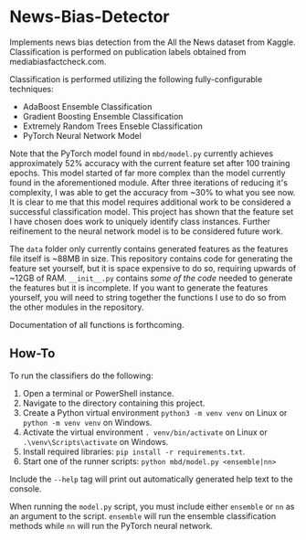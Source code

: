# News-Bias-Detector
Implements news bias detection from the All the News dataset from Kaggle. 
Classification is performed on publication labels obtained from mediabiasfactcheck.com.


Classification is performed utilizing the following fully-configurable techniques:
- AdaBoost Ensemble Classification
- Gradient Boosting Ensemble Classification
- Extremely Random Trees Enseble Classification
- PyTorch Neural Network Model


Note that the PyTorch model found in `mbd/model.py` currently achieves approximately 52% accuracy with the current feature set after 100 training epochs. This model started of far more complex than the model currently found in the aforementioned module. After three iterations of reducing it's complexity, I was able to get the accuracy from ~30% to what you see now. It is clear to me that this model requires additional work to be considered a successful classification model. This project has shown that the feature set I have chosen does work to uniquely identify class instances. Further reifinement to the neural network model is to be considered future work.


The `data` folder only currently contains generated features as the features file itself is ~88MB in size. This repository contains code for generating the feature set yourself, but it is space expensive to do so, requiring upwards of ~12GB of RAM. `__init__.py` contains *some of the code* needed to generate the features but it is incomplete. If you want to generate the features yourself, you will need to string together the functions I use to do so from the other modules in the repository.


Documentation of all functions is forthcoming.


## How-To
To run the classifiers do the following:
1. Open a terminal or PowerShell instance.
2. Navigate to the directory containing this project.
3. Create a Python virtual environment `python3 -m venv venv` on Linux or `python -m venv venv` on Windows.
4. Activate the virtual environment `. venv/bin/activate` on Linux or `.\venv\Scripts\activate` on Windows.
5. Install required libraries: `pip install -r requirements.txt`.
6. Start one of the runner scripts: `python mbd/model.py <ensemble|nn>`


Include the `--help` tag will print out automatically generated help text to the console.


When running the `model.py` script, you must include either `ensemble` or `nn` as an argument to the script. `ensemble` will run the ensemble classification methods while `nn` will run the PyTorch neural network.
